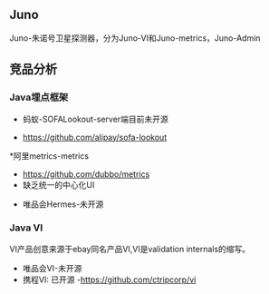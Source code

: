 ## Juno

Juno-朱诺号卫星探测器，分为Juno-VI和Juno-metrics，Juno-Admin

## 竞品分析

### Java埋点框架
* 蚂蚁-SOFALookout-server端目前未开源
 - https://github.com/alipay/sofa-lookout

*阿里metrics-metrics 
 - https://github.com/dubbo/metrics
 - 缺乏统一的中心化UI

* 唯品会Hermes-未开源

### Java VI
VI产品创意来源于ebay同名产品VI,VI是validation internals的缩写。
* 唯品会VI-未开源
* 携程VI: 已开源
 -https://github.com/ctripcorp/vi



